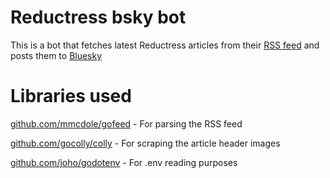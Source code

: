 # Reductress bsky bot
This is a bot that fetches latest Reductress articles from their [RSS feed](http://reductress.com/feed) and posts them to [Bluesky](https://bsky.app/)

# Libraries used
[github.com/mmcdole/gofeed](github.com/mmcdole/gofeed) - For parsing the RSS feed

[github.com/gocolly/colly](github.com/mmcdole/gofeed) - For scraping the article header images

[github.com/joho/godotenv](github.com/mmcdole/gofeed) - For .env reading purposes
